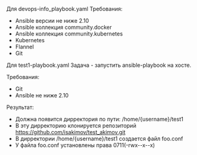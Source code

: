 Для devops-info_playbook.yaml
Требования:
- Ansible версии не ниже 2.10
- Ansible коллекция community.docker
- Ansible коллекция community.kubernetes
- Kubernetes
- Flannel
- Git


Для test1-playbook.yaml
Задача - запустить ansible-playbook на хосте.

Требования:
 - Git
 - Ansible не ниже 2.10
 
Результат:
  - Должна появится дирректория по пути: /home/{username}/test1
  - В эту дирректорию клонируется репозиторий https://github.com/isakimov/test_akimov.git
  - В дирректории /home/{username}/test1 создается файл foo.conf
  - У файла foo.conf установлены права 0711(-rwx--x--x)
